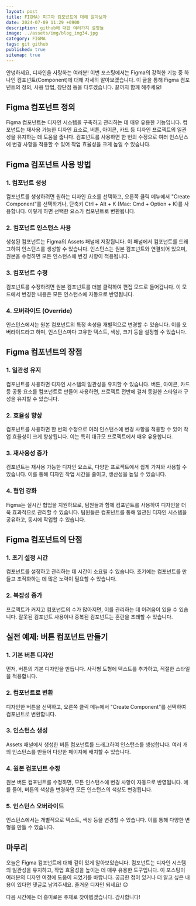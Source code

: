 ```yaml
---
layout: post
title: FIGMA) 피그마 컴포넌트에 대해 알아보자
date: 2024-07-09 11:29 +0900
description: github에 대한 여러가지 설명들
image: ../assets/img/blog_img34.jpg
category: FIGMA
tags: git github
published: true
sitemap: true
---
```


안녕하세요, 디자인을 사랑하는 여러분! 이번 포스팅에서는 Figma의 강력한 기능 중 하나인 컴포넌트(Component)에 대해 자세히 알아보겠습니다. 이 글을 통해 Figma 컴포넌트의 정의, 사용 방법, 장단점 등을 다루겠습니다. 끝까지 함께 해주세요!    
    
## Figma 컴포넌트 정의
Figma 컴포넌트는 디자인 시스템을 구축하고 관리하는 데 매우 유용한 기능입니다. 컴포넌트는 재사용 가능한 디자인 요소로, 버튼, 아이콘, 카드 등 디자인 프로젝트의 일관성을 유지하는 데 도움을 줍니다. 컴포넌트를 사용하면 한 번의 수정으로 여러 인스턴스에 변경 사항을 적용할 수 있어 작업 효율성을 크게 높일 수 있습니다.

## Figma 컴포넌트 사용 방법

### 1. 컴포넌트 생성
컴포넌트를 생성하려면 원하는 디자인 요소를 선택하고, 오른쪽 클릭 메뉴에서 "Create Component"를 선택하거나, 단축키 Ctrl + Alt + K (Mac: Cmd + Option + K)를 사용합니다. 이렇게 하면 선택한 요소가 컴포넌트로 변환됩니다.

### 2. 컴포넌트 인스턴스 사용
생성된 컴포넌트는 Figma의 Assets 패널에 저장됩니다. 이 패널에서 컴포넌트를 드래그하여 인스턴스를 생성할 수 있습니다. 인스턴스는 원본 컴포넌트와 연결되어 있으며, 원본을 수정하면 모든 인스턴스에 변경 사항이 적용됩니다.

### 3. 컴포넌트 수정
컴포넌트를 수정하려면 원본 컴포넌트를 더블 클릭하여 편집 모드로 들어갑니다. 이 모드에서 변경한 내용은 모든 인스턴스에 자동으로 반영됩니다.

### 4. 오버라이드 (Override)
인스턴스에서는 원본 컴포넌트의 특정 속성을 개별적으로 변경할 수 있습니다. 이를 오버라이드라고 하며, 인스턴스마다 고유한 텍스트, 색상, 크기 등을 설정할 수 있습니다.

## Figma 컴포넌트의 장점

### 1. 일관성 유지
컴포넌트를 사용하면 디자인 시스템의 일관성을 유지할 수 있습니다. 버튼, 아이콘, 카드 등 공통 요소를 컴포넌트로 만들어 사용하면, 프로젝트 전반에 걸쳐 동일한 스타일과 구성을 유지할 수 있습니다.

### 2. 효율성 향상
컴포넌트를 사용하면 한 번의 수정으로 여러 인스턴스에 변경 사항을 적용할 수 있어 작업 효율성이 크게 향상됩니다. 이는 특히 대규모 프로젝트에서 매우 유용합니다.

### 3. 재사용성 증가
컴포넌트는 재사용 가능한 디자인 요소로, 다양한 프로젝트에서 쉽게 가져와 사용할 수 있습니다. 이를 통해 디자인 작업 시간을 줄이고, 생산성을 높일 수 있습니다.

### 4. 협업 강화
Figma는 실시간 협업을 지원하므로, 팀원들과 함께 컴포넌트를 사용하여 디자인을 더욱 효과적으로 관리할 수 있습니다. 팀원들은 컴포넌트를 통해 일관된 디자인 시스템을 공유하고, 동시에 작업할 수 있습니다.

## Figma 컴포넌트의 단점

### 1. 초기 설정 시간
컴포넌트를 설정하고 관리하는 데 시간이 소요될 수 있습니다. 초기에는 컴포넌트를 만들고 조직화하는 데 많은 노력이 필요할 수 있습니다.

### 2. 복잡성 증가
프로젝트가 커지고 컴포넌트의 수가 많아지면, 이를 관리하는 데 어려움이 있을 수 있습니다. 잘못된 컴포넌트 사용이나 중복된 컴포넌트는 혼란을 초래할 수 있습니다.

## 실전 예제: 버튼 컴포넌트 만들기

### 1. 기본 버튼 디자인
먼저, 버튼의 기본 디자인을 만듭니다. 사각형 도형에 텍스트를 추가하고, 적절한 스타일을 적용합니다.

### 2. 컴포넌트로 변환
디자인한 버튼을 선택하고, 오른쪽 클릭 메뉴에서 "Create Component"를 선택하여 컴포넌트로 변환합니다.

### 3. 인스턴스 생성
Assets 패널에서 생성한 버튼 컴포넌트를 드래그하여 인스턴스를 생성합니다. 여러 개의 인스턴스를 만들어 다양한 페이지에 배치할 수 있습니다.

### 4. 원본 컴포넌트 수정
원본 버튼 컴포넌트를 수정하면, 모든 인스턴스에 변경 사항이 자동으로 반영됩니다. 예를 들어, 버튼의 색상을 변경하면 모든 인스턴스의 색상도 변경됩니다.

### 5. 인스턴스 오버라이드
인스턴스에서는 개별적으로 텍스트, 색상 등을 변경할 수 있습니다. 이를 통해 다양한 변형을 만들 수 있습니다.   
   
## 마무리
오늘은 Figma 컴포넌트에 대해 깊이 있게 알아보았습니다. 컴포넌트는 디자인 시스템의 일관성을 유지하고, 작업 효율성을 높이는 데 매우 유용한 도구입니다. 이 포스팅이 여러분의 디자인 여정에 도움이 되었기를 바랍니다. 궁금한 점이 있거나 더 알고 싶은 내용이 있다면 댓글로 남겨주세요. 즐거운 디자인 되세요! 😊    
    
다음 시간에는 더 흥미로운 주제로 찾아뵙겠습니다. 감사합니다!    

